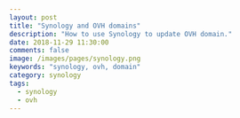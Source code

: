 ```yaml
---
layout: post
title: "Synology and OVH domains"
description: "How to use Synology to update OVH domain."
date: 2018-11-29 11:30:00
comments: false
image: /images/pages/synology.png
keywords: "synology, ovh, domain"
category: synology
tags:
  - synology
  - ovh
---
```

